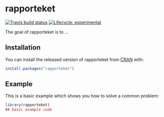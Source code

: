 # rapporteket

<!-- badges: start -->
[![Travis build status](https://travis-ci.org/Rapporteket/rapporteket.svg?branch=master)](https://travis-ci.org/Rapporteket/rapporteket)
[![Lifecycle: experimental](https://img.shields.io/badge/lifecycle-experimental-orange.svg)](https://www.tidyverse.org/lifecycle/#experimental)
<!-- badges: end -->

The goal of rapporteket is to ...

## Installation

You can install the released version of rapporteket from [CRAN](https://CRAN.R-project.org) with:

``` r
install.packages("rapporteket")
```

## Example

This is a basic example which shows you how to solve a common problem:

``` r
library(rapporteket)
## basic example code
```

